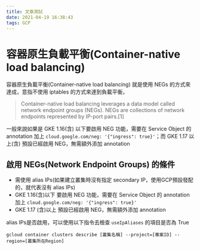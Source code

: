 ```yaml
---
title: 文章測試
date: 2021-04-19 16:38:43
tags: GCP
---
```


# 容器原生負載平衡(Container-native load balancing)

容器原生負載平衡(Container-native load balancing) 就是使用 NEGs 的方式來達成，意指不使用 iptables 的方式來達到負載平衡，

> Container-native load balancing leverages a data model called network endpoint groups (NEGs). NEGs are collections of network endpoints represented by IP-port pairs.[1]

一般來說如果是 GKE 1.16(含) 以下要啟用 NEG 功能，需要在 Service Object 的 annotation 加上 `cloud.google.com/neg: '{"ingress": true}'`；而 GKE 1.17 以上(含) 預設已經啟用 NEG，無需額外添加 annotation

## 啟用 NEGs(Network Endpoint Groups) 的條件

- 需使用 alias IPs(如果建立叢集時沒有指定 secondary IP，使用GCP預設發配的，就代表沒有 alias IPs)
- GKE 1.16(含)以下 要啟用 NEG 功能，需要在 Service Object 的 annotation 加上 `cloud.google.com/neg: '{"ingress": true}'`
- GKE 1.17 (含)以上 預設已經啟用 NEG，無需額外添加 annotation

alias IPs是否啟用，可以使用以下指令去檢查 `useIpAliases` 的項目是否為 True

```
gcloud container clusters describe [叢集名稱] --project=[專案ID] --region=[叢集所在Region]
```
